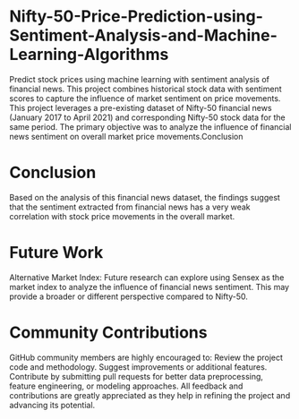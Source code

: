 # Nifty-50-Price-Prediction-using-Sentiment-Analysis-and-Machine-Learning-Algorithms
Predict stock prices using machine learning with sentiment analysis of financial news. This project combines historical stock data with sentiment scores to capture the influence of market sentiment on price movements.
This project leverages a pre-existing dataset of Nifty-50 financial news (January 2017 to April 2021) and corresponding Nifty-50 stock data for the same period. The primary objective was to analyze the influence of financial news sentiment on overall market price movements.Conclusion
# Conclusion
Based on the analysis of this financial news dataset, the findings suggest that the sentiment extracted from financial news has a very weak correlation with stock price movements in the overall market.
# Future Work
Alternative Market Index: Future research can explore using Sensex as the market index to analyze the influence of financial news sentiment. This may provide a broader or different perspective compared to Nifty-50.
# Community Contributions
GitHub community members are highly encouraged to:
Review the project code and methodology.
Suggest improvements or additional features.
Contribute by submitting pull requests for better data preprocessing, feature engineering, or modeling approaches.
All feedback and contributions are greatly appreciated as they help in refining the project and advancing its potential.
